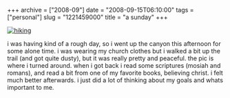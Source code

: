 +++
archive = ["2008-09"]
date = "2008-09-15T06:10:00"
tags = ["personal"]
slug = "1221459000"
title = "a sunday"
+++

[![hiking][1]][2]

i was having kind of a rough day, so i went up the canyon this afternoon
for some alone time. i was wearing my church clothes but i walked a bit up
the trail (and got quite dusty), but it was really pretty and peaceful.
the pic is where i turned around. when i got back i read some scriptures
(mosiah and romans), and read a bit from one of my favorite books,
believing christ. i felt much better afterwards. i just did a lot of
thinking about my goals and whats important to me.

[1]: http://farm4.static.flickr.com/3227/3128994353_ed9429bd8a.jpg
[2]: http://www.flickr.com/photos/28471535@N02/3128994353/ (hiking by rjbismark90, on Flickr)

